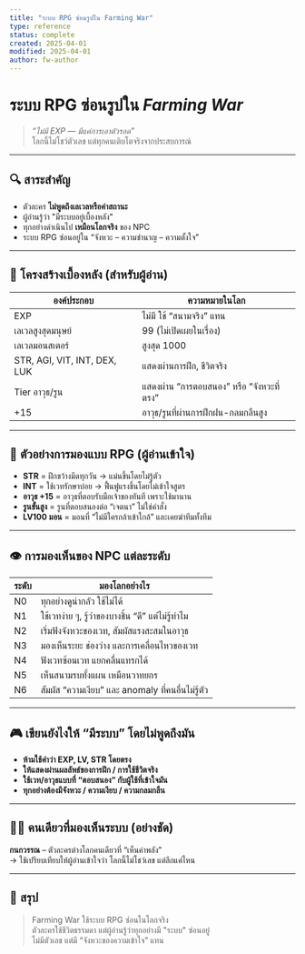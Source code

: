 ```yaml
---
title: "ระบบ RPG ซ่อนรูปใน Farming War"
type: reference
status: complete
created: 2025-04-01
modified: 2025-04-01
author: fw-author
---
```


# ระบบ RPG ซ่อนรูปใน *Farming War*

> *“ไม่มี EXP — มีแค่การเอาตัวรอด”*  
> โลกนี้ไม่โชว์ตัวเลข แต่ทุกคนเติบโตจริงจากประสบการณ์

---

## 🔍 สาระสำคัญ
- ตัวละคร **ไม่พูดถึงเลเวลหรือค่าสถานะ**
- ผู้อ่านรู้ว่า "มีระบบอยู่เบื้องหลัง"
- ทุกอย่างดำเนินไป **เหมือนโลกจริง** ของ NPC
- ระบบ RPG ซ่อนอยู่ใน “จังหวะ – ความชำนาญ – ความตั้งใจ”

---

## 🧠 โครงสร้างเบื้องหลัง (สำหรับผู้อ่าน)

| องค์ประกอบ | ความหมายในโลก |
|------------|----------------|
| EXP | ไม่มี ใช้ “สนามจริง” แทน |
| เลเวลสูงสุดมนุษย์ | 99 (ไม่เปิดเผยในเรื่อง) |
| เลเวลมอนสเตอร์ | สูงสุด 1000 |
| STR, AGI, VIT, INT, DEX, LUK | แสดงผ่านการฝึก, ชีวิตจริง |
| Tier อาวุธ/รูน | แสดงผ่าน “การตอบสนอง” หรือ “จังหวะที่ตรง” |
| +15 | อาวุธ/รูนที่ผ่านการฝึกฝน-กลมกลืนสูง |

---

## 🧩 ตัวอย่างการมองแบบ RPG (ผู้อ่านเข้าใจ)

- **STR** = ฝึกขว้างมีดทุกวัน → แม่นขึ้นโดยไม่รู้ตัว
- **INT** = ใช้เวทรักษาบ่อย → ฟื้นฟูแรงขึ้นโดยไม่เข้าใจสูตร
- **อาวุธ +15** = อาวุธที่ตอบรับมือเจ้าของทันที เพราะใช้มานาน
- **รูนขั้นสูง** = รูนที่ตอบสนองต่อ “เจตนา” ไม่ใช่คำสั่ง
- **LV100 มอน** = มอนที่ “ไม่มีใครกล้าเข้าใกล้” และเคยฆ่าทีมทั้งทีม

---

## 👁️ การมองเห็นของ NPC แต่ละระดับ

| ระดับ | มองโลกอย่างไร |
|--------|----------------|
| N0 | ทุกอย่างดูน่ากลัว ใช้ไม่ได้ |
| N1 | ใช้เวทง่าย ๆ, รู้ว่าของบางชิ้น “ดี” แต่ไม่รู้ทำไม |
| N2 | เริ่มฟังจังหวะของเวท, สัมผัสแรงสะสมในอาวุธ |
| N3 | มองเห็นระยะ ช่องว่าง และการเคลื่อนไหวของเวท |
| N4 | ฟังเวทซ้อนเวท แยกคลื่นแทรกได้ |
| N5 | เห็นสนามรบทั้งแผน เหมือนวาทยกร |
| N6 | สัมผัส “ความเงียบ” และ anomaly ที่คนอื่นไม่รู้ตัว |

---

## 🎮 เขียนยังไงให้ “มีระบบ” โดยไม่พูดถึงมัน

- **ห้ามใช้คำว่า EXP, LV, STR โดยตรง**
- **ให้แสดงผ่านผลลัพธ์ของการฝึก / การใช้ชีวิตจริง**
- **ใช้เวท/อาวุธแบบที่ “ตอบสนอง” กับผู้ใช้ที่เข้าใจมัน**
- **ทุกอย่างต้องมีจังหวะ / ความเงียบ / ความกลมกลืน**

---

## 🧙‍♀️ คนเดียวที่มองเห็นระบบ (อย่างชัด)

**กนกวรรณ** – ตัวละครต่างโลกคนเดียวที่ “เห็นค่าพลัง”  
→ ใช้เปรียบเทียบให้ผู้อ่านเข้าใจว่า โลกนี้ไม่โชว์เลข แต่ลึกแค่ไหน

---

## 📌 สรุป

> Farming War ใช้ระบบ RPG ซ่อนในโลกจริง  
> ตัวละครใช้ชีวิตธรรมดา แต่ผู้อ่านรู้ว่าทุกอย่างมี "ระบบ" ซ่อนอยู่  
> ไม่มีตัวเลข แต่มี “จังหวะของความเข้าใจ” แทน


